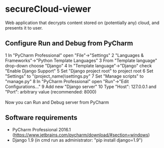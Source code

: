 # secureCloud-viewer
Web application that decrypts content stored on (potentially any) cloud, and presents it to user.

## Configure Run and Debug from PyCharm
1 In "PyCharm Professional" open "File"->"Settings"
2 "Languages & Frameworks"->"Python Template Languages"
3 From "Template language" drop-down choose "Django"
4 In "Template language"->"Django" check "Enable Django Support"
5 Set "Django project root" to project root
6 Set "Settings" to "(project_name)\settings.py"
7 Set "Manage scripts" to "manage.py"
8 In "PyCharm Professional" open "Run"->"Edit Configurations..."
9 Add new "Django server"
10 Type "Host": 127.0.0.1 and "Port": arbitrary value (recommended: 8000)
<br/><br/>
Now you can Run and Debug server from PyCharm

## Software requirements
- PyCharm Professional 2016.1 (https://www.jetbrains.com/pycharm/download/#section=windows)
- Django 1.9 (in cmd run as administrator: "pip install django=1.9")
